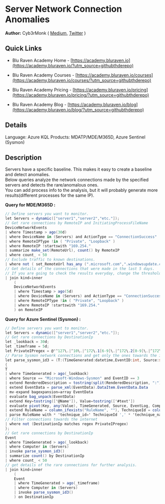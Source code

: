 # Server Network Connection Anomalies
**Author:** Cyb3rMonk ( [Medium](https://mergene.medium.com), [Twitter](https://twitter.com/Cyb3rMonk) )

## Quick Links

* Blu Raven Academy Home - [https://academy.bluraven.io](https://academy.bluraven.io/?utm_source=githubthderepo)
  
* Blu Raven Academy Courses - [https://academy.bluraven.io/courses](https://academy.bluraven.io/courses/?utm_source=githubthderepo)

* Blu Raven Academy Pricing - [https://academy.bluraven.io/pricing](https://academy.bluraven.io/pricing/?utm_source=githubthderepo)

* Blu Raven Academy Blog - [https://academy.bluraven.io/blog](https://academy.bluraven.io/blog/?utm_source=githubthderepo)

## Details

Language: Azure KQL
Products: MDATP/MDE/M365D,  Azure Sentinel (Sysmon)


## Description

Servers have a specific baseline. This makes it easy to create a baseline and detect anomalies.  
Below queries analyze the network connections made by the specified servers and detects the rare/anomalous ones.  
You can add process info to the analysis, but it will probably generate more results(different processes for the same IP). 


**Query for MDE/M365D :**

```C#
// Define servers you want to monitor. 
let Servers = dynamic(["server1","server2","etc."]);
// Get rare connections by RemoteIP and InitiatingProcessFileName
DeviceNetworkEvents
| where Timestamp > ago(30d)
| where DeviceName in (Servers) and ActionType == "ConnectionSuccess"
| where RemoteIPType !in ( "Private", "Loopback" )
| where RemoteIP !startswith "169.254."
| summarize make_set(RemoteUrl), count() by RemoteIP
| where count_ < 50
// Exclude traffic to known destinations.
| where not ( set_RemoteUrl has_any (".microsoft.com",".windowsupdate.com","login.microsoftonline.com","login.live.com","autodiscover-s.outlook.com","ocsp.digicert.com","ocsp.verisign.com","login.windows.net", "outlook.office365.com","accounts.accesscontrol.windows.net"))
// Get details of the connections that were made in the last 5 days.
// If you are going to check the results everyday, change the threshold to 1d. 
| join kind=inner
    (
    DeviceNetworkEvents
    | where Timestamp > ago(5d)
    | where DeviceName in (Servers) and ActionType == "ConnectionSuccess"
    | where RemoteIPType !in ( "Private", "Loopback" )
    | where RemoteIP !startswith "169.254."
    ) on RemoteIP
```

**Query for Azure Sentinel (Sysmon) :**

```C#
// Define servers you want to monitor. 
let Servers = dynamic(["server1","server2","etc."]);
// Get rare connections by DestinationIp
let _lookback = 30d;
let _timeframe = 5d;
let PrivateIPregex = @'^127\.|^10\.|^172\.1[6-9]\.|^172\.2[0-9]\.|^172\.3[0-1]\.|^192\.168\.';
// Parse Sysmon network connections and get only the ones towards the internet.
let parse_sysmon_id3 = (T:(TimeGenerated:datetime,EventID:int, Source:string,RenderedDescription:string, EventData:string))
{
T 
| where TimeGenerated > ago(_lookback)
| where Source == "Microsoft-Windows-Sysmon" and EventID == 3
| extend RenderedDescription = tostring(split(RenderedDescription, ":")[0])
| extend EventData = parse_xml(EventData).DataItem.EventData.Data
| mv-expand bagexpansion=array EventData
| evaluate bag_unpack(EventData)
| extend Key=tostring(['@Name']), Value=tostring(['#text'])
| evaluate pivot(Key, any(Value), TimeGenerated, Source, EventLog, Computer, EventLevel, EventLevelName, EventID, UserName, RenderedDescription, MG, ManagementGroupName, Type, _ResourceId)
| extend RuleName = column_ifexists("RuleName", ""), TechniqueId = column_ifexists("TechniqueId", ""),  TechniqueName = column_ifexists("TechniqueName", "")
| parse RuleName with * 'technique_id=' TechniqueId ',' * 'technique_name=' TechniqueName
// Filter connections towards the internet
| where not (DestinationIp matches regex PrivateIPregex)
};
// Get rare connections by DestinationIp
Event
| where TimeGenerated > ago(_lookback)
| where Computer in (Servers)
| invoke parse_sysmon_id3()
| summarize count() by DestinationIp
| where count_ < 50
// get details of the rare connections for further analysis.
| join kind=inner
    (
    Event
    | where TimeGenerated > ago(_timeframe)
    | where Computer in (Servers)
    | invoke parse_sysmon_id3()
    ) on DestinationIp
```
